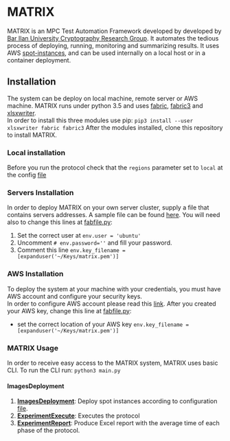 # MATRIX

MATRIX is an MPC Test Automation Framework developed by developed by [Bar Ilan University Cryptography Research Group](http://crypto.biu.ac.il/).
It automates the tedious process of deploying, running, monitoring and summarizing results.
It uses AWS [spot-instances](https://aws.amazon.com/ec2/spot/), and can be used internally on a local host or in a container deployment.



## Installation
The system can be deploy on local machine, remote server or AWS machine.
MATRIX runs under python 3.5 and uses [fabric](https://github.com/fabric/fabric), [fabric3](https://pypi.python.org/pypi/Fabric3/1.10.2) and [xlsxwriter](http://xlsxwriter.readthedocs.io/).  
In order to install this three modules use pip: `pip3 install --user xlsxwriter fabric fabric3`
After the modules installed, clone this repository to install MATRIX.

### Local installation
Before you run the protocol check that the `regions` parameter set to `local` at the config [file](https://github.com/cryptobiu/MATRIX/blob/master/Configurations/Config_BMR.json)

### Servers Installation
In order to deploy MATRIX on your own server cluster, supply a file that contains servers addresses.
A sample file can be found [here](https://github.com/cryptobiu/MATRIX/blob/master/Assets/servers_file).
You will need also to change this lines at [fabfile.py](https://github.com/cryptobiu/MATRIX/blob/master/ExperimentExecute/fabfile.py):
1. Set the correct user at `env.user = 'ubuntu'`
2. Uncomment `# env.password=''` and fill your password.
3. Comment this line `env.key_filename = [expanduser('~/Keys/matrix.pem')]`

### AWS Installation
To deploy the system at your machine with your credentials, you must have AWS account and configure your security keys.  
In order to configure AWS account please read this [link](http://docs.aws.amazon.com/sdk-for-java/v1/developer-guide/credentials.html).
After you created your AWS key, change this line at [fabfile.py](https://github.com/cryptobiu/MATRIX/blob/master/ExperimentExecute/fabfile.py):

- set the correct location of your AWS key `env.key_filename = [expanduser('~/Keys/matrix.pem')]`

### MATRIX Usage

In order to receive easy access to the MATRIX system, MATRIX uses basic CLI. To run the CLI run: `python3 main.py` 

#### ImagesDeployment


1.  [__ImagesDeployment__](https://github.com/cryptobiu/MATRIX/tree/master/ImagesDeployment): Deploy spot instances according to configuration [file](https://github.com/cryptobiu/MATRIX/blob/master/Configurations/Config_GMW.json).
2.  [__ExperimentExecute__](https://github.com/cryptobiu/MATRIX/tree/master/ExperimentExecute): Executes the protocol
3. [__ExperimentReport__](https://github.com/cryptobiu/MATRIX/tree/master/ExperimentReport): Produce Excel report with the average time of each phase of the protocol.
